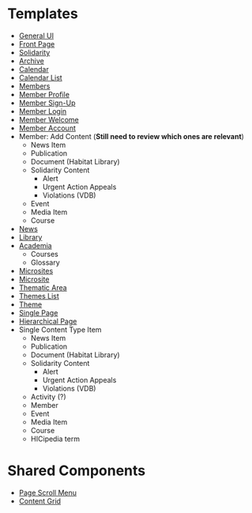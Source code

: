 # Templates

- [General UI](../blob/master/wiki/templates/general-ui.md)
- [Front Page](../blob/master/wiki/templates/front-page.md)
- [Solidarity](../blob/master/wiki/templates/solidarity.md)
- [Archive](../blob/master/wiki/templates/archive.md)
- [Calendar](../blob/master/wiki/templates/calendar.md)
- [Calendar List](../blob/master/wiki/templates/calendar-list.md)
- [Members](../blob/master/wiki/templates/members/members.md)
- [Member Profile](../blob/master/wiki/templates/members/member-profile.md)
- [Member Sign-Up](../blob/master/wiki/templates/members/member-signup.md)
- [Member Login](../blob/master/wiki/templates/members/member-login.md)
- [Member Welcome](../blob/master/wiki/templates/members/member-welcome.md)
- [Member Account](../blob/master/wiki/templates/members/member-account.md)
- Member: Add Content (**Still need to review which ones are relevant**)
   - News Item
   - Publication
   - Document (Habitat Library)
   - Solidarity Content
      - Alert
      - Urgent Action Appeals
      - Violations (VDB)
   - Event
   - Media Item
   - Course
- [News](../blob/master/wiki/templates/news.md)
- [Library](../blob/master/wiki/templates/library.md)
- [Academia](../blob/master/wiki/templates/academia.md)
   - Courses
   - Glossary
- [Microsites](../blob/master/wiki/templates/microsites.md)
- [Microsite](../blob/master/wiki/templates/microsite.md)
- [Thematic Area](../blob/master/wiki/templates/themes/thematic-area.md)
- [Themes List](../blob/master/wiki/templates/themes/themes-list.md)
- [Theme](../blob/master/wiki/templates/themes/theme.md)
- [Single Page](../blob/master/wiki/templates/single/single-page.md)
- [Hierarchical Page](../blob/master/wiki/templates/single/hierarchical-page.md)
- Single Content Type Item
   - News Item
   - Publication
   - Document (Habitat Library)
   - Solidarity Content
      - Alert
      - Urgent Action Appeals
      - Violations (VDB)
   - Activity (?)
   - Member
   - Event
   - Media Item
   - Course
   - HICipedia term


# Shared Components

- [Page Scroll Menu](../blob/master/wiki/templates/shared-components/page-scroll-menu.md)
- [Content Grid](../blob/master/wiki/templates/shared-components/content-grid.md)
